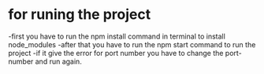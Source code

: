 # for runing the project 
-first you have to run the npm install command in terminal to install node_modules
-after that you have to run the npm start command to run the project
-if it give the error for port number you have to change the port-number 
and run again. 